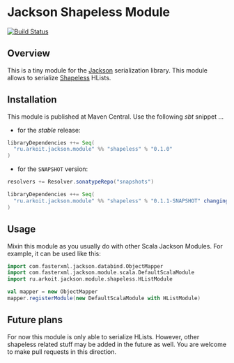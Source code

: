# Jackson Shapeless Module
[![Build Status](https://travis-ci.org/numesmat/jackson-module-shapeless.svg?branch=master)](https://travis-ci.org/numesmat/jackson-module-shapeless)
## Overview
This is a tiny module for the [Jackson][] serialization library. This module allows to serialize [Shapeless][] HLists.
## Installation
This module is published at Maven Central. Use the following _sbt_ snippet ...

* for the _stable_ release:

```scala
libraryDependencies ++= Seq(
  "ru.arkoit.jackson.module" %% "shapeless" % "0.1.0"
)
```

* for the `SNAPSHOT` version:

```scala
resolvers += Resolver.sonatypeRepo("snapshots")

libraryDependencies ++= Seq(
  "ru.arkoit.jackson.module" %% "shapeless" % "0.1.1-SNAPSHOT" changing()
)
```
## Usage
Mixin this module as you usually do with other Scala Jackson Modules. For example, it can be used like this:
```scala
import com.fasterxml.jackson.databind.ObjectMapper
import com.fasterxml.jackson.module.scala.DefaultScalaModule
import ru.arkoit.jackson.module.shapeless.HListModule

val mapper = new ObjectMapper
mapper.registerModule(new DefaultScalaModule with HListModule)
```
## Future plans
For now this module is only able to serialize HLists. However, other shapeless related stuff may be added in the future as well. You are welcome to make pull requests in this direction.

[Jackson]: http://jackson.codehaus.org/
[Shapeless]: https://github.com/milessabin/shapeless